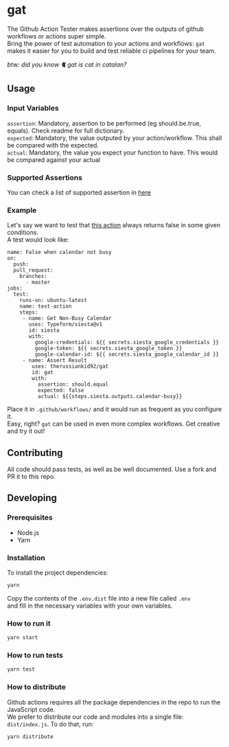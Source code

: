 # gat
The Github Action Tester makes assertions over the outputs of github workflows or actions super simple.  
Bring the power of test automation to your actions and workflows: ```gat``` makes it easier for you to build and test reliable ci pipelines for your team.  
  
_btw: did you know :cat2: gat is cat in catalan?_    
  
## Usage  
### Input Variables     
```assertion```: Mandatory, assertion to be performed (eg should.be.true, equals). Check readme for full dictionary.  
```expected```: Mandatory, the value outputed by your action/workflow. This shall be compared with the expected.  
```actual```: Mandatory, the value you expect your function to have. This would be compared against your actual     
   
### Supported Assertions  
You can check a list of supported assertion in [here](src/domain/assertions.js)  
   
### Example   
Let's say we want to test that [this action](https://github.com/marketplace/actions/tf-siesta) always returns false in some given conditions.  
A test would look like:  
```
name: False when calendar not busy  
on:  
  push:  
  pull_request:  
    branches:  
      - master  
jobs:  
  test:  
    runs-on: ubuntu-latest  
    name: test-action  
    steps:  
     - name: Get Non-Busy Calendar    
       uses: Typeform/siesta@v1  
       id: siesta  
       with:  
         google-credentials: ${{ secrets.siesta_google_credentials }}  
         google-token: ${{ secrets.siesta_google_token }}  
         google-calendar-id: ${{ secrets.siesta_google_calendar_id }}  
     - name: Assert Result  
        uses: therussiankid92/gat  
        id: gat  
        with:  
          assertion: should.equal  
          expected: false  
          actual: ${{steps.siesta.outputs.calendar-busy}}  
```    
  
Place it in ```.github/workflows/``` and it would run as frequent as you configure it.   
Easy, right? ```gat``` can be used in even more complex workflows. Get creative and try it out!   


## Contributing  
All code should pass tests, as well as be well documented. Use a fork and PR it to this repo.   
  
## Developing  
  
### Prerequisites  

- Node.js  
- Yarn  

### Installation  

To install the project dependencies:  

```bash  
yarn  
```  

Copy the contents of the `.env.dist` file into a new file called `.env`  
and fill in the necessary variables with your own variables.  

### How to run it  
```bash  
yarn start  
```  

### How to run tests  
```bash  
yarn test  
```  
### How to distribute  
Github actions requires all the package dependencies in the repo to run the JavaScript code.  
We prefer to distribute our code and modules into a single file: ```dist/index.js```. To do that, run: 
```bash
yarn distribute
```
